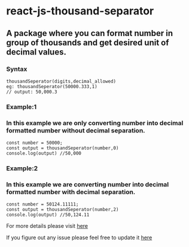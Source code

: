# react-js-thousand-separator

## A package where you can format number in group of thousands and get desired unit of decimal values.

### Syntax

```
thousandSeperator(digits,decimal_allowed)
eg: thousandSeperator(50000.333,1)
// output: 50,000.3
```

### Example:1

### In this example we are only converting number into decimal formatted number without decimal separation.

```
const number = 50000;
const output = thousandSeperator(number,0)
console.log(output) //50,000
```

### Example:2

### In this example we are converting number into decimal formatted number with decimal separation.

```
const number = 50124.11111;
const output = thousandSeperator(number,2)
console.log(output) //50,124.11
```

For more details please visit [here](https://medium.com/@noffybarudwale/javascript-format-numbers-with-commas-and-decimals-86b68ec5b180)

If you figure out any issue please feel free to update it [here](https://github.com/nikhilgarware/number-formatter/issues)
